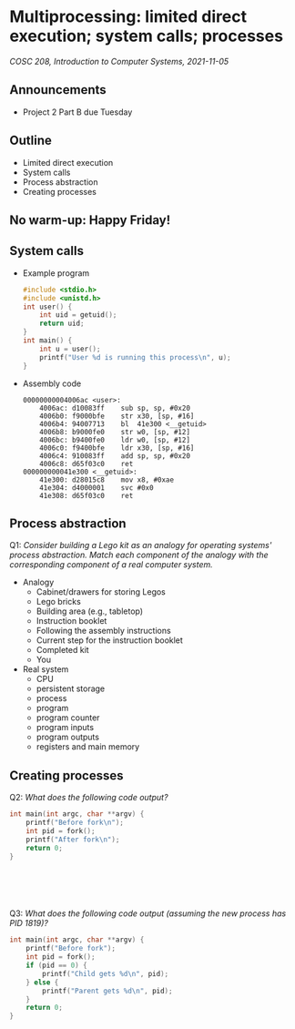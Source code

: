 # Multiprocessing: limited direct execution; system calls; processes
_COSC 208, Introduction to Computer Systems, 2021-11-05_

## Announcements
* Project 2 Part B due Tuesday

## Outline
* Limited direct execution
* System calls
* Process abstraction
* Creating processes

## No warm-up: Happy Friday!

## System calls
* Example program
    ```C
    #include <stdio.h>
    #include <unistd.h>
    int user() {
        int uid = getuid();
        return uid;
    }
    int main() {
        int u = user();
        printf("User %d is running this process\n", u);
    }
    ```
* Assembly code
    ```
    00000000004006ac <user>:
        4006ac:	d10083ff 	sub	sp, sp, #0x20
        4006b0:	f9000bfe 	str	x30, [sp, #16]
        4006b4:	94007713 	bl	41e300 <__getuid>
        4006b8:	b9000fe0 	str	w0, [sp, #12]
        4006bc:	b9400fe0 	ldr	w0, [sp, #12]
        4006c0:	f9400bfe 	ldr	x30, [sp, #16]
        4006c4:	910083ff 	add	sp, sp, #0x20
        4006c8:	d65f03c0 	ret
    000000000041e300 <__getuid>:
        41e300:	d28015c8 	mov	x8, #0xae
        41e304:	d4000001 	svc	#0x0
        41e308:	d65f03c0 	ret
    ```

<div style="page-break-after:always;"></div>

## Process abstraction
Q1: _Consider building a Lego kit as an analogy for operating systems' process abstraction. Match each component of the analogy with the corresponding component of a real computer system._
* Analogy
    * Cabinet/drawers for storing Legos
    * Lego bricks
    * Building area (e.g., tabletop)
    * Instruction booklet
    * Following the assembly instructions
    * Current step for the instruction booklet
    * Completed kit
    * You
* Real system
    * CPU
    * persistent storage
    * process
    * program
    * program counter
    * program inputs
    * program outputs
    * registers and main memory
    
## Creating processes
Q2: _What does the following code output?_
```C
int main(int argc, char **argv) {
    printf("Before fork\n");
    int pid = fork();
    printf("After fork\n");
    return 0;
}
```
```





```

Q3: _What does the following code output (assuming the new process has PID 1819)?_
```C
int main(int argc, char **argv) {
    printf("Before fork");
    int pid = fork();
    if (pid == 0) {
        printf("Child gets %d\n", pid);
    } else {
        printf("Parent gets %d\n", pid);
    }
    return 0;
}
```
```





```